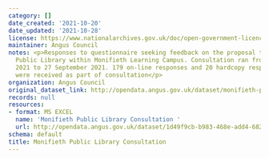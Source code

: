 ```yaml
---
category: []
date_created: '2021-10-20'
date_updated: '2021-10-28'
license: https://www.nationalarchives.gov.uk/doc/open-government-licence/version/3/
maintainer: Angus Council
notes: <p>Responses to questionnaire seeking feedback on the proposal to include Monifieth
  Public Library within Monifieth Learning Campus. Consultation ran from 13 September
  2021 to 27 September 2021. 179 on-line responses and 20 hardcopy responses to questions
  were received as part of consultation</p>
organization: Angus Council
original_dataset_link: http://opendata.angus.gov.uk/dataset/monifieth-public-library-consultation
records: null
resources:
- format: MS EXCEL
  name: 'Monifieth Public Library Consultation '
  url: http://opendata.angus.gov.uk/dataset/1d49f9cb-b983-468e-add4-6820f5e0f664/resource/9cdf66b5-7b71-49d2-bfcd-d8819cfb6f0d/download/monifieth-public-library-consultation-open-data.xlsx
schema: default
title: Monifieth Public Library Consultation
---
```

